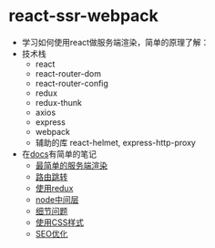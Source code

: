 # react-ssr-webpack

+ 学习如何使用react做服务端渲染，简单的原理了解：
+ 技术栈
	+ react
	+ react-router-dom
	+ react-router-config
	+ redux
	+ redux-thunk
	+ axios
	+ express
	+ webpack
	+ 辅助的库 react-helmet, express-http-proxy
+ 在[docs](https://github.com/Dawnight/react-ssr-webpack/tree/master/docs)有简单的笔记
	+ [最简单的服务端渲染](https://github.com/Dawnight/react-ssr-webpack/blob/master/docs/01-%E6%9C%80%E7%AE%80%E5%8D%95%E7%9A%84%E6%9C%8D%E5%8A%A1%E7%AB%AF%E6%B8%B2%E6%9F%93.md)
	+ [路由跳转](https://github.com/Dawnight/react-ssr-webpack/blob/master/docs/02-%E8%B7%AF%E7%94%B1%E8%B7%B3%E8%BD%AC.md)
	+ [使用redux](https://github.com/Dawnight/react-ssr-webpack/blob/master/docs/03-%E4%BD%BF%E7%94%A8redux.md)
	+ [node中间层](https://github.com/Dawnight/react-ssr-webpack/blob/master/docs/04-node%E4%B8%AD%E9%97%B4%E5%B1%82.md)
	+ [细节问题](https://github.com/Dawnight/react-ssr-webpack/blob/master/docs/05-%E7%BB%86%E8%8A%82%E9%97%AE%E9%A2%98.md)
	+ [使用CSS样式](https://github.com/Dawnight/react-ssr-webpack/blob/master/docs/06-%E4%BD%BF%E7%94%A8CSS%E6%A0%B7%E5%BC%8F.md)
	+ [SEO优化](https://github.com/Dawnight/react-ssr-webpack/blob/master/docs/07-SEO%E4%BC%98%E5%8C%96.md)